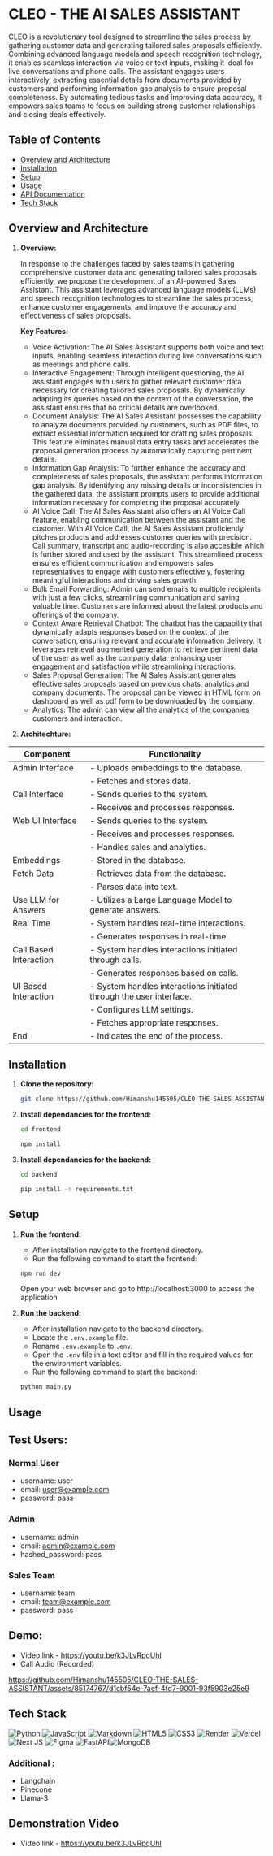 # CLEO - THE AI SALES ASSISTANT

CLEO is a revolutionary tool designed to streamline the sales process by gathering customer data and generating tailored sales proposals efficiently. Combining advanced language models and speech recognition technology, it enables seamless interaction via voice or text inputs, making it ideal for live conversations and phone calls. The assistant engages users interactively, extracting essential details from documents provided by customers and performing information gap analysis to ensure proposal completeness. By automating tedious tasks and improving data accuracy, it empowers sales teams to focus on building strong customer relationships and closing deals effectively.

## Table of Contents
- [Overview and Architecture](#overview-and-architechture)
- [Installation](#installation)
- [Setup](#setup)
- [Usage](#usage)
- [API Documentation](#api-documentation)
- [Tech Stack](#tech-stack)

## Overview and Architecture

1. **Overview:**

   In response to the challenges faced by sales teams in gathering comprehensive customer data and generating tailored sales proposals efficiently, we propose the development of an AI-powered Sales Assistant. This assistant leverages advanced language models (LLMs) and speech recognition technologies to streamline the sales process, enhance customer engagements, and improve the accuracy and effectiveness of sales proposals.

   **Key Features:**

   - Voice Activation: The AI Sales Assistant supports both voice and text inputs, enabling seamless interaction during live conversations such as meetings and phone calls.
   - Interactive Engagement: Through intelligent questioning, the AI assistant engages with users to gather relevant customer data necessary for creating tailored sales proposals. By          dynamically adapting its queries based on the context of the conversation, the assistant ensures that no critical details are overlooked.
   - Document Analysis: The AI Sales Assistant possesses the capability to analyze documents provided by customers, such as PDF files, to extract essential information required for             drafting sales proposals. This feature eliminates manual data entry tasks and accelerates the proposal generation process by automatically capturing pertinent details.
   - Information Gap Analysis: To further enhance the accuracy and completeness of sales proposals, the assistant performs information gap analysis. By identifying any missing details         or  inconsistencies in the gathered data, the assistant prompts users to provide additional information necessary for completing the proposal accurately.
   - AI Voice Call: The AI Sales Assistant also offers an AI Voice Call feature, enabling communication between the assistant and the customer. With AI Voice Call, the AI Sales                Assistant proficiently pitches products and addresses customer queries with precision. Call summary, transcript and audio-recording is also accesible which is further stored and          used by the assistant. This streamlined process ensures efficient communication and empowers sales representatives to engage with customers effectively, fostering meaningful             interactions and driving sales growth.
   - Bulk Email Forwarding: Admin can send emails to multiple recipients with just a few clicks, streamlining communication and saving valuable time. Customers are informed about the          latest products and offerings of the company.
   - Context Aware Retrieval Chatbot: The chatbot has the capability that dynamically adapts responses based on the context of the conversation, ensuring relevant and accurate                 information delivery. It leverages retrieval augmented generation to retrieve pertinent data of the user as well as the company data, enhancing user engagement and satisfaction          while streamlining interactions.
   - Sales Proposal Generation: The AI Sales Assistant generates effective sales proposals based on previous chats, analytics and company documents. The proposal can be viewed in HTML          form on dashboard as well as pdf form to be downloaded by the company.
   - Analytics: The admin can view all the analytics of the companies customers and interaction.
2. **Architechture:**


| Component            | Functionality                                                                        |
|----------------------|--------------------------------------------------------------------------------------|
| Admin Interface      | - Uploads embeddings to the database.                                                |
|                      | - Fetches and stores data.                                                            |
| Call Interface       | - Sends queries to the system.                                                        |
|                      | - Receives and processes responses.                                                   |
| Web UI Interface     | - Sends queries to the system.                                                        |
|                      | - Receives and processes responses.                                                   |
|                      | - Handles sales and analytics.                                                        |
| Embeddings           | - Stored in the database.                                                             |
| Fetch Data           | - Retrieves data from the database.                                                   |
|                      | - Parses data into text.                                                              |
| Use LLM for Answers  | - Utilizes a Large Language Model to generate answers.                                 |
| Real Time            | - System handles real-time interactions.                                               |
|                      | - Generates responses in real-time.                                                    |
| Call Based Interaction | - System handles interactions initiated through calls.                                 |
|                        | - Generates responses based on calls.                                                  |
| UI Based Interaction   | - System handles interactions initiated through the user interface.                    |
|                        | - Configures LLM settings.                                                             |
|                        | - Fetches appropriate responses.                                                       |
| End                    | - Indicates the end of the process.                                                    |


## Installation

1. **Clone the repository:**

   ```sh
   git clone https://github.com/Himanshu145505/CLEO-THE-SALES-ASSISTANT.git
   
2. **Install dependancies for the frontend:**

   ```sh
   cd frontend
   
   npm install
3. **Install dependancies for the backend:**

      ```sh
   cd backend

   pip install -r requirements.txt

## Setup

1. **Run the frontend:**
   
   - After installation navigate to the frontend directory.
   - Run the following command to start the frontend:

    ```sh
    npm run dev
    ```
    Open your web browser and go to http://localhost:3000 to access the application
2. **Run the backend:**
   
   - After installation navigate to the backend directory.
   - Locate the `.env.example` file.
   - Rename `.env.example` to `.env`.
   - Open the `.env` file in a text editor and fill in the required values for the environment variables.
   - Run the following command to start the backend:

    ```sh
    python main.py
## Usage

## Test Users:
### Normal User
- username: user
- email: user@example.com
- password: pass

### Admin
- username: admin
- email: admin@example.com
- hashed_password: pass

### Sales Team
- username: team
- email: team@example.com
- password: pass

## Demo:
- Video link - https://youtu.be/k3JLvRpqUhI
- Call Audio (Recorded)


https://github.com/Himanshu145505/CLEO-THE-SALES-ASSISTANT/assets/85174767/d1cbf54e-7aef-4fd7-9001-93f5903e25e9



## Tech Stack
![Python](https://img.shields.io/badge/python-3670A0?style=for-the-badge&logo=python&logoColor=ffdd54) ![JavaScript](https://img.shields.io/badge/javascript-%23323330.svg?style=for-the-badge&logo=javascript&logoColor=%23F7DF1E) ![Markdown](https://img.shields.io/badge/markdown-%23000000.svg?style=for-the-badge&logo=markdown&logoColor=white) ![HTML5](https://img.shields.io/badge/html5-%23E34F26.svg?style=for-the-badge&logo=html5&logoColor=white) ![CSS3](https://img.shields.io/badge/css3-%231572B6.svg?style=for-the-badge&logo=css3&logoColor=white) ![Render](https://img.shields.io/badge/Render-%46E3B7.svg?style=for-the-badge&logo=render&logoColor=white) ![Vercel](https://img.shields.io/badge/vercel-%23000000.svg?style=for-the-badge&logo=vercel&logoColor=white) ![Next JS](https://img.shields.io/badge/Next-black?style=for-the-badge&logo=next.js&logoColor=white) ![Figma](https://img.shields.io/badge/figma-%23F24E1E.svg?style=for-the-badge&logo=figma&logoColor=white) ![FastAPI](https://img.shields.io/badge/FastAPI-005571?style=for-the-badge&logo=fastapi)![MongoDB](https://img.shields.io/badge/MongoDB-%234ea94b.svg?style=for-the-badge&logo=mongodb&logoColor=white) 
### Additional :
- Langchain
- Pinecone 
- Llama-3
## Demonstration Video
- Video link - https://youtu.be/k3JLvRpqUhI
